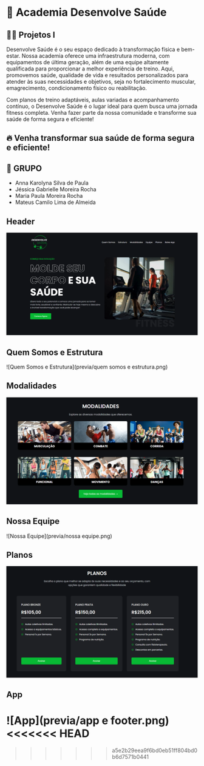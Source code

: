 # 🌟 Academia Desenvolve Saúde

## 🏋️‍♂️ Projetos I

Desenvolve Saúde é o seu espaço dedicado à transformação física e bem-estar. Nossa academia oferece uma infraestrutura moderna, com equipamentos de última geração, além de uma equipe altamente qualificada para proporcionar a melhor experiência de treino. Aqui, promovemos saúde, qualidade de vida e resultados personalizados para atender às suas necessidades e objetivos, seja no fortalecimento muscular, emagrecimento, condicionamento físico ou reabilitação.

Com planos de treino adaptáveis, aulas variadas e acompanhamento contínuo, o Desenvolve Saúde é o lugar ideal para quem busca uma jornada fitness completa. Venha fazer parte da nossa comunidade e transforme sua saúde de forma segura e eficiente!

## 🔥 Venha transformar sua saúde de forma segura e eficiente!

## 👥 **GRUPO**
- Anna Karolyna Silva de Paula 
- Jéssica Gabrielle Moreira Rocha
- Maria Paula Moreira Rocha
- Mateus Camilo Lima de Almeida


## Header
![Header](previa/header.png)

## Quem Somos e Estrutura
![Quem Somos e Estrutura](previa/quem somos e estrutura.png)

## Modalidades
![Modalidades](previa/modalidades.png)

## Nossa Equipe
![Nossa Equipe](previa/nossa equipe.png)

## Planos
![Planos](previa/planos.png)

## App
![App](previa/app e footer.png)
<<<<<<< HEAD
=======




>>>>>>> a5e2b29eea9f6bd0eb51ff804bd0b6d7571b0441
